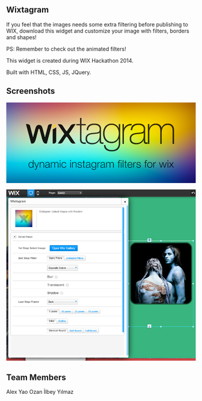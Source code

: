 ## Wixtagram

If you feel that the images needs some extra filtering before publishing to WIX, download this widget and customize your image with filters, borders and shapes!

PS: Remember to check out the animated filters!

This widget is created during WIX Hackathon 2014.

Built with HTML, CSS, JS, JQuery.

## Screenshots

![widget](images/wixtagram-cover.png)

![widget](images/UsageCapture1.png)

## Team Members
Alex Yao
Ozan İlbey Yılmaz